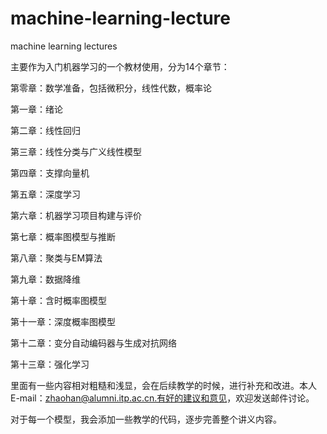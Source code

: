# machine-learning-lecture
machine learning lectures

主要作为入门机器学习的一个教材使用，分为14个章节：

第零章：数学准备，包括微积分，线性代数，概率论

第一章：绪论

第二章：线性回归

第三章：线性分类与广义线性模型

第四章：支撑向量机

第五章：深度学习

第六章：机器学习项目构建与评价

第七章：概率图模型与推断

第八章：聚类与EM算法

第九章：数据降维

第十章：含时概率图模型

第十一章：深度概率图模型

第十二章：变分自动编码器与生成对抗网络

第十三章：强化学习

里面有一些内容相对粗糙和浅显，会在后续教学的时候，进行补充和改进。本人E-mail：zhaohan@alumni.itp.ac.cn.有好的建议和意见，欢迎发送邮件讨论。

对于每一个模型，我会添加一些教学的代码，逐步完善整个讲义内容。
